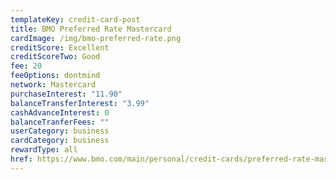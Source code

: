 ```yaml
---
templateKey: credit-card-post
title: BMO Preferred Rate Mastercard
cardImage: /img/bmo-preferred-rate.png
creditScore: Excellent
creditScoreTwo: Good
fee: 20
feeOptions: dontmind
network: Mastercard
purchaseInterest: "11.90"
balanceTransferInterest: "3.99"
cashAdvanceInterest: 0
balanceTranferFees: ""
userCategory: business
cardCategory: business
rewardType: all
href: https://www.bmo.com/main/personal/credit-cards/preferred-rate-mastercard/
---
```

